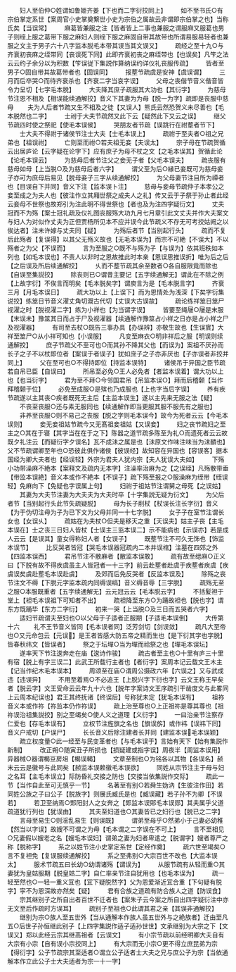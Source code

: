 <!-- { "loadSidebar": true } -->
　　妇人至伯仲○姓谓如鲁姫齐姜【下也而二字衍挍同上】
　　如不至书氏○有宗伯掌定系世【案周官小史掌奠繋世小史为宗伯之属故云非谓即宗伯掌之也】当称氏矣【当误常】
　　麻葛皆兼服之注【皆者皆上二事也兼服之谓服麻又服葛也男子则绖上服之葛带下服之麻妇人则绖下服之麻固自带其故带也所谓易服易轻者也兼服之文主于男子六十八字监本脱毛本带其误当其文误又】
　　疏经之至十九○与齐衰初丧麻之绖带同【丧误死下同】此即齐衰初丧之麻绖带也【也误矣】凡笇之法云云约子余分以为积数【笇误従下集説作算纳误约详仪礼丧服传疏】
　　皆者至男子○固自带其故葛带者也【固误同】
　　报塟节疏虞是安神【虞误谓】
　　三月而后卒哭○而待齐衰杀也【齐衰二字当哀字误】
　　父母之丧偕节音义偕音皆令力呈切【七字毛本脱】
　　大夫降其庶子疏服其大功也【其衍字】
　　为慈母节注恩不相及【相误能续通解挍】音义下其妻为为母【脱一为字】疏即是丧服中慈母
　　夫为人后者节疏又生不相及之徒【又误人】熊氏云然恐贺义未尽善也【毛本脱然也二字】
　　士祔于大夫节疏然又此下云【疑然此下又云之误】
　　继父节疏四时使之祭祀【使毛本误侯】
　　哭朋友者节疏【误跳行在祔塟者节下】
　　士大夫不得祔于诸侯节注士大夫【士毛本误上】
　　疏祔于至夫者○祖之兄弟也【祖误祔】
　　亡则至而祔○若夫祖无妾【夫误太】
　　宗子母在节疏贺循云出居庐论【云字疑在论字下】应有庶子为母不杖之文【之毛本误其】贺循此论【论毛本误云】
　　为慈母后者节注父之妾无子者【父毛本误夫】
　　疏丧服有慈母如母【上当脱○及为慈母后者六字】
　　谓父至为后○縁已妾既可为慈母妾子亦可为庶母后易见【脱母妾子三字从续通解挍】
　　为父母妻节注目所为禫者也【目误自下并同】音义下注【监本误卜注】
　　慈母与妾母节疏仲子本孝公之妾至成之为夫人也【彼注作立其厢世祭之成夫人之礼】传又云于子祭于孙止者此经云妾母不世祭也故郑引为注此明不得世祭也【者也及为注四字疑衍文】
　　丈夫冠而不为殇【案士冠礼疏及仪礼图丧服殇大功九月七月章引此文丈夫并作大夫案文与妇人为对似作丈夫为正但贾杨所见本不应并误今此节疏义不存无可考挍姑阙之以俟达者】注未许嫁与丈夫同【疑】
　　为殇后者节【当别起行头】
　　疏而不复后此殇者【复误得】以其父无殇义故也【无毛本误为】而宗不可絶【不误大】不以殇者之为父【不误而】
　　言为至服之○既不与殇为子【与误为】依其班秩如本列也【如毛本误也】不责人以非时之恩故推此时本亲【恩误思推误折】唯为后之后【之后误及所后续通解挍】
　　乆而不塟节疏其余至数者○各自服限竟而除也【自误至集説挍】
　　除丧则已○谓昔主要记【五字续通解无】谓此在不除之例【上故字衍】不俟言而明矣【毛本脱矣字】谓庾言为是【毛本脱言字】
　　齐衰三月【月毛本误日】
　　疏大功以上【上误下】而为恩情处为浅深【下矣字衍集说挍】练筮日节音义濯丈角切溉古代切【丈误大古误故】
　　疏论练祥筮日筮尸视濯之时【脱视濯二字】练为小祥也【为当谓字误】
　　皆要至绳屦○屦是末服【末误未】豫筮其日而占于尸及视濯器【续通解作豫筮占小祥之日亦是占小祥之尸及视濯器】
　　有司至去杖○既告三事办具【办误辨】亦敬生故也【生误賔】大祥至筮尸○从小祥可知也【小误服】
　　凡变至麻衣○明非祥后之服【明误则续通解挍】
　　庶子节疏父不至可也○而其孙不降其父也【而误为】案祖不厌孙而长子之子不以杖即位者【案误于者误子】犹如庶子之子亦非厌也【子亦误者非挍并同上】
　　父在至可也○不得持即位【持监本误特】
　　诸侯吊于异国之臣节疏若自吊已臣【自误曰】
　　所吊至必免○王人必免者【者监本误着】谓大功以上也【也当衍字】
　　君为至不拜○今邻国君吊【吊监本误○】拜而后稽颡【当作拜稽颡于位】
　　必免至成服○是殡也乃成服也【上也字当后字误】
　　养有疾节疏遂以主其丧○疾者既死无主后【主监本误生】遂以主先来无服之法【疑】
　　不丧至丧服○还与素无服同也【续通解作即当更服其服不服先有之服也】
　　非养至丧服○则不易己之丧服【脱之字则毛本误今】故今为死者云云【今毛本误则】
　　妾无妾祖姑节疏今又无髙祖妾祖姑【又误妾】
　　妇之丧节疏妇之至主之○其在于寝【其字当在在于之下】陈器之道节疏多陈至为礼○而遗死者云云故既夕礼注云【而疑衍字夕误名】瓦不成沬之属是也【沬原文作味注味当为沫靧也】父不节疏谓卿至年也○恐彼此俱作诸侯【彼误经】故知容在异国也【容误客】据本国经为卿大夫者也【经误轻】外宗为君夫人犹内宗【夫人犹误大夫如】
　　下殇小功带澡麻不絶本【案释文及疏内无本字】注澡率治麻为之【之误绖】凡殇散带垂【带监本误絶】音义本或作不絶本【不误子】疏下殇至报之○服澡麻为绖带【绖误轻】免麻向下【免疑也字误属上句】
　　妇祔于祖姑节注谓舅之母死【之误姑】
　　其妻为大夫节注妻为大夫夫为大夫时卒【十字集説无疑为衍文】
　　为父后者节【当别起行头此节失疏疑脱】
　　母为长子削杖【杖误长注长字衍】音义【为于伪切注母为子为已下文为父母并同一十七字脱】
　　女子子在室节注谓长女也【女误乆】
　　疏姑在为夫杖○但夫是移天之重【天误夫】姑主子丧【主毛本误在】士之丧三日妇人皆杖【士误主三监本误二】示不能病也【示误亦】若是成人云云【是误其】童女得称妇人者【女误子】
　　既塟节注不可久无饰也【饰监本误节】
　　比反哭者皆冠【哭毛本误器冠疏内二本并误棺】注墓在四郊之外【四监本误西】
　　君吊节注不散麻者【散监本误敢】
　　疏有故至缌麻○正义曰【下脱有故不得疾虞虽主人皆冠者一十三字】前云赴塟者赴虞于疾塟者疾虞【疾虞误矣虞赴塟毛本误赴虞】
　　及郊而后免反哭者【反监本误及】
　　除殇之丧节注文不缛【下脱元字监本疏内同缛误缟】音义缛音辱【三字脱】
　　疏殇无至之服○本服既重者【五字续通解无】云元冠云云【毛本脱云字】
　　不括髪袒于堂上【袒毛本误祖下可知者不出】
　　疏袒降至东方○为踊故袒也【脱也字】谓东方既踊毕【东方二字衍】
　　初来一哭【上当脱○及三日而五哭者六字】
　　适妇节疏谓夫至妇也○以父母于子适者正服期【子适毛本误倒】
　　大传第十六
　　礼不王节音义皆同【毛本误者同】泛芳剑切【剑误敛】
　　疏凡大至帝也○又元命包云【元误】是王者皆感大防五帝之精而生也【是下衍其字也字脱】皆春秋纬文【皆误者】
　　祭之于坛墠○当为墠而祫祭之也【墠毛本误坛】
　　遂率天下节注逡奔走在庙【逡诗作骏】
　　疏古者至主也○十里有庐三十里有宿【脱上有字三误二】此武王所载行主者也【者衍字】案周本记云载文王木主【记当作纪木毛本误本】
　　周颂至在庙○谓周公摄政六年【六误之】又与武成违【违误异】
　　不用至着焉○不必追王【上脱兴字下衍也字】云文王称王早矣者【脱云字】文王受命云云年九十六也【脱年字案诗文王序疏引干凿度文与此畧同上云周本纪误也】君王其终抚诸【终误后】号称犹未定【犹毛本误有】
　　祖祢音义本或作祢【祢监本仍作祢误】
　　疏上治至尊也○上正祖祢是尊其尊也【祖祢误治祖集説挍】别之至竭矣○使人义之道理【义衍字】
　　一曰治亲节注察存仁爱也【存毛本误有】
　　立权节注旌旗之名也【旗误旂】或作袆【误祎下同】音义户戒切【户误尸】
　　长长音义后除注建者长并同【建监本误毛本误颖】
　　疏立权度量○此一经至与民变革者也【与毛本误于】言始有天下【始有集説作新制】
　　改正朔○随寅丑子所损也【损疑建或指字误】周夜半【周监本误用】异器械○器谓楬豆房俎【楬误輵】
　　文章至制也○为铭各以其物【各误名】赪末云云是徽号与此同矣【赪监本误赖徽毛本误欲】
　　同姓从宗节注主于母与妇之名耳【主毛本误立】际防昏礼交接之防也【交接当依集説作交际】
　　疏此一节【当作自此至可无慎乎一节】
　　名著至有别○若舜生妫汭【生彼注作田】若同姓公族之子曰公子【脱族字】则展氏臧氏是也【臧误藏】若子孙不为卿【不误若】
　　若卫至纳焉○郹阳封人之女奔之【郹监本误郥毛本误郧】其夫属乎父道疏道犹行列也【犹误由】
　　其夫至妇道也○其妻皆已之妇行也【脱已之二字】
　　言母至易生○则滛乱易生【则误既】
　　谓弟至母乎○然弟小于己妻必幼稚【然当以字误】故嫂不可谓之为母【毛本谓之二字误在不可上】
　　言不至相见○兄妻假以嫂老之名【嫂毛本误妇】谓弟之妻为妇者卑逺之【脱谓字】嫂者尊严之称【脱称字】
　　系之以姓节注小史掌定系世【定经作奠】
　　疏六世至竭矣○言不复袒免【复误服续通解挍】
　　系之至弗别○大宗百世不改也【大监本误太】
　　服术节疏五曰长幼○幼谓诸殇【谓误为】
　　从服节疏有从轻而重○其妻犹为皇姑服期【脱皇姑二字】自仁率亲节注自犹用也【也毛本误为】
　　疏一轻至然也○一轻一重义冝也【冝下疑脱然字】父为恩爱渐近冝合重【下句疑有脱字】寜不为恩深故亦然矣【疑】
　　君有合族之道疏有防合族人之道【防误食】
　　宗其继别子之所自出者百世不迁者也【案朱子云今案之所自出四字疑衍注中亦无文至后作疏时方误耳】
　　疏别子至祖也○此谓其君之亲【其误非通解挍】
　　继别为宗○族人至五世外【当从通解本作族人虽五世外与之絶族者】迁由至凡五○后世子孙恒继此别子【上四字集説作适子适孙世世】文承继别为大宗之下【文误又】郑以此经云宗其继髙祖者【云误文】
　　有小宗节疏以前经明卿大夫自有大宗有小宗【自有误小宗挍同上】
　　有大宗而无小宗○更不得立庶昆弟为宗【得衍字】公子节疏宗其至适者○谓立公子适者士大夫之兄与庶公子为宗【当依通解本作立此公子士大夫适者为宗一十一字】
